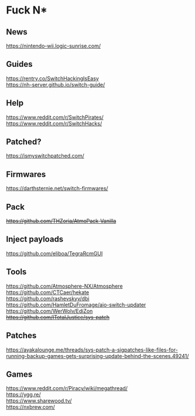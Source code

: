 # Fuck N*

## News
https://nintendo-wii.logic-sunrise.com/  

## Guides
https://rentry.co/SwitchHackingIsEasy  
https://nh-server.github.io/switch-guide/  

## Help
https://www.reddit.com/r/SwitchPirates/  
https://www.reddit.com/r/SwitchHacks/  

## Patched?
https://ismyswitchpatched.com/  

## Firmwares
https://darthsternie.net/switch-firmwares/  

## Pack
~~https://github.com/THZoria/AtmoPack-Vanilla~~  

## Inject payloads
https://github.com/eliboa/TegraRcmGUI  

## Tools
https://github.com/Atmosphere-NX/Atmosphere  
https://github.com/CTCaer/hekate  
https://github.com/rashevskyv/dbi  
https://github.com/HamletDuFromage/aio-switch-updater  
https://github.com/WerWolv/EdiZon  
~~https://github.com/ITotalJustice/sys-patch~~  

## Patches
https://ayakalounge.me/threads/sys-patch-a-sigpatches-like-files-for-running-backup-games-gets-surprising-update-behind-the-scenes.49241/  

## Games
https://www.reddit.com/r/Piracy/wiki/megathread/  
https://ygg.re/  
https://www.sharewood.tv/  
https://nxbrew.com/  

